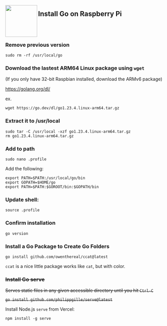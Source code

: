 <a href="https://golang.org"><img src="https://go.dev/images/go-logo-blue.svg" align="left" width="100px"></a>

## Install Go on Raspberry Pi

<br>
<br>

### Remove previous version

```
sudo rm -rf /usr/local/go
```

### Download the lastest ARM64 Linux package using `wget`

(If you only have 32-bit Raspbian installed, download the ARMv6 package)

https://golang.org/dl/

ex.
```
wget https://go.dev/dl/go1.23.4.linux-arm64.tar.gz
```

### Extract it to /usr/local

```
sudo tar -C /usr/local -xzf go1.23.4.linux-arm64.tar.gz
rm go1.23.4.linux-arm64.tar.gz
```

### Add to path

```
sudo nano .profile
```

Add the following:

```
export PATH=$PATH:/usr/local/go/bin
export GOPATH=$HOME/go
export PATH=$PATH:$GOROOT/bin:$GOPATH/bin
```

### Update shell:

```
source .profile
```

### Confirm installation

```
go version
```

### Install a Go Package to Create Go Folders

```
go install github.com/owenthereal/ccat@latest
```

`ccat` is a nice little package works like `cat`, but with color.

### ~~Install Go serve~~

~~Serves static files in any given accessible directory until you hit `Ctrl-C`~~

~~`go install github.com/philippgille/serve@latest`~~

Install Node.js `serve` from Vercel:
```
npm install -g serve
```
